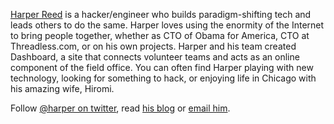 [Harper Reed](https://harperreed.org) is a hacker/engineer who builds
paradigm-shifting tech and leads others to do the same. Harper loves using the
enormity of the Internet to bring people together, whether as CTO of Obama for
America, CTO at Threadless.com, or on his own projects. Harper and his team created
Dashboard, a site that connects volunteer teams and acts as an online component of
the field office. You can often find Harper playing with new technology, looking for
something to hack, or enjoying life in Chicago with his amazing wife, Hiromi.

Follow [@harper on twitter](https://twitter.com/harper), read
[his blog](https://www.nata2.org/) or [email him](harper@nata2.org).
